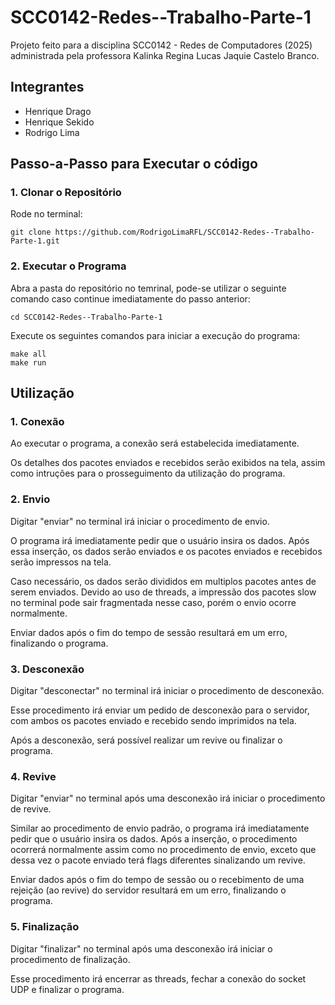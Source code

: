# SCC0142-Redes--Trabalho-Parte-1
Projeto feito para a disciplina SCC0142 - Redes de Computadores (2025) administrada pela professora Kalinka Regina Lucas Jaquie Castelo Branco.
## Integrantes
- Henrique Drago
- Henrique Sekido
- Rodrigo Lima
## Passo-a-Passo para Executar o código
### 1. Clonar o Repositório
Rode no terminal: 
```
git clone https://github.com/RodrigoLimaRFL/SCC0142-Redes--Trabalho-Parte-1.git
```
### 2. Executar o Programa
Abra a pasta do repositório no temrinal, pode-se utilizar o seguinte comando caso continue imediatamente do passo anterior:
```
cd SCC0142-Redes--Trabalho-Parte-1
```
Execute os seguintes comandos para iniciar a execução do programa:
```
make all
make run
```
## Utilização
### 1. Conexão
Ao executar o programa, a conexão será estabelecida imediatamente.

Os detalhes dos pacotes enviados e recebidos serão exibidos na tela, assim como intruções para o prosseguimento da utilização do programa.
### 2. Envio
Digitar "enviar" no terminal irá iniciar o procedimento de envio.

O programa irá imediatamente pedir que o usuário insira os dados. Após essa inserção, os dados serão enviados e os pacotes enviados e recebidos serão impressos na tela.

Caso necessário, os dados serão divididos em multiplos pacotes antes de serem enviados. Devido ao uso de threads, a impressão dos pacotes slow no terminal pode sair fragmentada nesse caso, porém o envio ocorre normalmente.

Enviar dados após o fim do tempo de sessão resultará em um erro, finalizando o programa.
### 3. Desconexão
Digitar "desconectar" no terminal irá iniciar o procedimento de desconexão.

Esse procedimento irá enviar um pedido de desconexão para o servidor, com ambos os pacotes enviado e recebido sendo imprimidos na tela.

Após a desconexão, será possível realizar um revive ou finalizar o programa.
### 4. Revive
Digitar "enviar" no terminal após uma desconexão irá iniciar o procedimento de revive.

Similar ao procedimento de envio padrão, o programa irá imediatamente pedir que o usuário insira os dados. Após a inserção, o procedimento ocorrerá normalmente assim como no procedimento de envio, exceto que dessa vez o pacote enviado terá flags diferentes sinalizando um revive.

Enviar dados após o fim do tempo de sessão ou o recebimento de uma rejeição (ao revive) do servidor resultará em um erro, finalizando o programa.
### 5. Finalização
Digitar "finalizar" no terminal após uma desconexão irá iniciar o procedimento de finalização.

Esse procedimento irá encerrar as threads, fechar a conexão do socket UDP e finalizar o programa.
